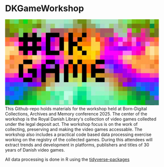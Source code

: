 # DKGameWorkshop
![](./visuals/DKGame.jpg)  
This Github-repo holds materials for the workshop held at Born-Digital Collections, Archives and Memory conference 2025. The center of the workshop is the Royal Danish Library's  collection of video games colledted under the legal deposit act. The workshop focus is on the work of collecting, preserving and making the video games accessable. The workshop also includes a practical code based data processing exercise working on the registry of the collected games. During this attendees will extract trends and development in platforms, publishers and titles of 30 years of Danish video games. 

All data processing is done in R using the [tidyverse-packages](https://www.tidyverse.org) 
